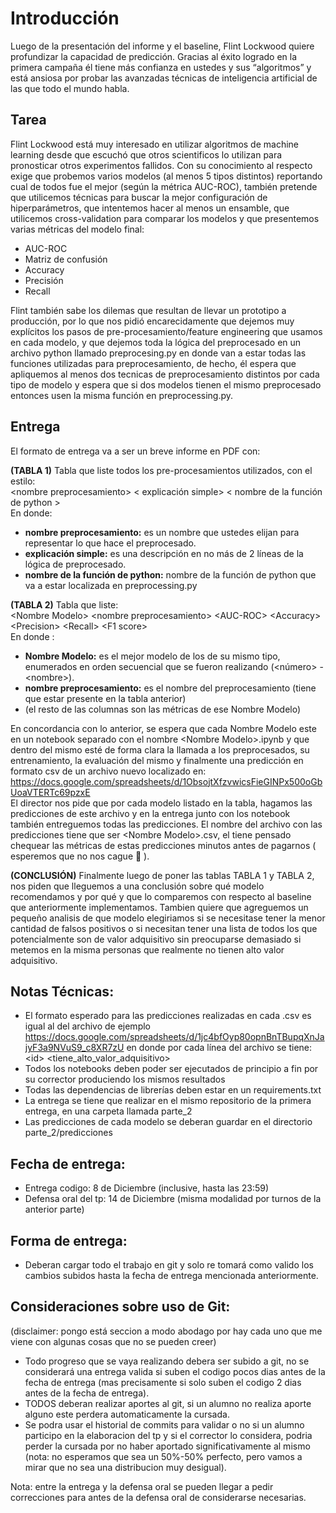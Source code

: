 # Introducción
Luego de la presentación del informe y el baseline, Flint Lockwood quiere profundizar la capacidad de predicción. Gracias al éxito 
logrado en la primera campaña él tiene más confianza en ustedes y sus “algoritmos” y está ansiosa por probar 
las avanzadas técnicas de inteligencia artificial de las que todo el mundo habla.


## Tarea
Flint Lockwood está muy interesado en utilizar algoritmos de machine learning desde que escuchó 
que otros scientificos lo utilizan para pronosticar otros experimentos fallidos. Con su conocimiento al respecto exige 
que probemos varios modelos (al menos 5 tipos distintos) reportando cual de todos fue el mejor (según la métrica AUC-ROC), 
también pretende que utilicemos técnicas para buscar la mejor configuración de hiperparámetros, que intentemos hacer al 
menos un ensamble, que utilicemos cross-validation para comparar los modelos y que presentemos varias métricas del modelo final:  
- AUC-ROC
- Matriz de confusión
- Accuracy
- Precisión
- Recall

Flint también sabe los dilemas que resultan de llevar un prototipo a producción, por lo que nos pidió 
encarecidamente que dejemos muy explícitos los pasos de pre-procesamiento/feature engineering que usamos en cada 
modelo, y que dejemos toda la lógica del preprocesado en un archivo python llamado preprocesing.py en donde van a 
estar todas las funciones utilizadas para preprocesamiento, de hecho, él espera que apliquemos al menos dos tecnicas
de preprocesamiento distintos por cada tipo de modelo y espera que si dos modelos tienen el mismo preprocesado 
entonces usen la misma función en preprocessing.py.  

## Entrega
El formato de entrega va a ser un breve informe en PDF con:

**(TABLA 1)** Tabla que liste todos los pre-procesamientos utilizados, con el estilo:  
\<nombre preprocesamiento\> \< explicación simple\> \< nombre de la función de python \>  
En donde:  
- **nombre preprocesamiento:** es un nombre que ustedes elijan para representar lo que hace el preprocesado.
- **explicación simple:** es una descripción en no más de 2 líneas de la lógica de preprocesado.
- **nombre de la función de python:** nombre de la función de python que va a estar localizada en preprocessing.py


**(TABLA 2)** Tabla que liste:  
\<Nombre Modelo\> \<nombre preprocesamiento\>  \<AUC-ROC\> \<Accuracy\> \<Precision\> \<Recall\> \<F1 score\>  
En donde :  
- **Nombre Modelo:** es el mejor modelo de los de su mismo tipo, enumerados en orden secuencial que se fueron realizando (\<número\> - \<nombre\>).
- **nombre preprocesamiento:** es el nombre del preprocesamiento (tiene que estar presente en la tabla anterior)
- (el resto de las columnas son las métricas de ese Nombre Modelo)

En concordancia con lo anterior, se espera que cada Nombre Modelo este en un notebook separado con el nombre
\<Nombre Modelo\>.ipynb y que dentro del mismo esté de forma clara la llamada a los preprocesados, su entrenamiento, 
la evaluación del mismo y finalmente una predicción en formato csv de un archivo nuevo localizado
en: https://docs.google.com/spreadsheets/d/1ObsojtXfzvwicsFieGINPx500oGbUoaVTERTc69pzxE  
El director nos pide que por cada modelo listado en la tabla, hagamos las predicciones de este archivo y en la entrega junto con los notebook 
también entreguemos todas las predicciones. El nombre del archivo con las predicciones tiene que ser \<Nombre Modelo\>.csv, 
el tiene pensado chequear las métricas de estas predicciones minutos antes de pagarnos ( esperemos que no nos cague  👀 ).

**(CONCLUSIÓN)**
Finalmente luego de poner las tablas TABLA 1 y TABLA 2, nos piden que lleguemos a una conclusión sobre qué modelo 
recomendamos y por qué y que lo comparemos con respecto al baseline que anteriormente implementamos. Tambien quiere 
que agreguemos un pequeño analisis de que modelo elegiriamos si se necesitase tener la menor cantidad de falsos positivos
o si necesitan tener una lista de todos los que potencialmente son de valor adquisitivo sin preocuparse demasiado 
si metemos en la misma personas que realmente no tienen alto valor adquisitivo.


## Notas Técnicas:
- El formato esperado para las predicciones realizadas en cada .csv es igual al del archivo de ejemplo https://docs.google.com/spreadsheets/d/1jc4bfOyp80opnBnTBupqXnJajyF3a9NVuS9_c8XR7zU en donde por cada 
línea del archivo se tiene:  
\<id\> \<tiene_alto_valor_adquisitivo\>  
- Todos los notebooks deben poder ser ejecutados de principio a fin por su corrector produciendo los mismos resultados
- Todas las dependencias de librerías deben estar en un requirements.txt
- La entrega se tiene que realizar en el mismo repositorio de la primera entrega, en una carpeta llamada parte_2
- Las predicciones de cada modelo se deberan guardar en el directorio parte_2/predicciones

## Fecha de entrega:
- Entrega codigo: 8 de Diciembre (inclusive, hasta las 23:59)
- Defensa oral del tp: 14 de Diciembre (misma modalidad por turnos de la anterior parte)

## Forma de entrega:
- Deberan cargar todo el trabajo en git y solo re tomará como valido los cambios subidos hasta la fecha de entrega mencionada anteriormente.

## Consideraciones sobre uso de Git:
(disclaimer: pongo está seccion a modo abodago por hay cada uno que me viene con algunas cosas que no se pueden creer)
- Todo progreso que se vaya realizando debera ser subido a git, no se considerará una entrega valida si suben el codigo pocos dias antes de la fecha de entrega (mas precisamente si solo suben el codigo 2 dias antes de la fecha de entrega).
- TODOS deberan realizar aportes al git, si un alumno no realiza aporte alguno este perdera automaticamente la cursada.
- Se podra usar el historial de commits para validar o no si un alumno participo en la elaboracion del tp y si el corrector lo considera, podria perder la cursada por no haber aportado significativamente al mismo (nota: no esperamos que sea un 50%-50% perfecto, pero vamos a mirar que no sea una distribucion muy desigual).

Nota: entre la entrega y la defensa oral se pueden llegar a pedir correcciones para antes de la defensa oral de 
considerarse necesarias.
